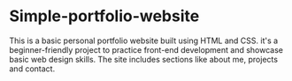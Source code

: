 # Simple-portfolio-website
This is a basic personal portfolio website built using HTML and CSS. it's a beginner-friendly project to practice front-end development and showcase basic web design skills. The site includes sections like about me, projects and contact.
